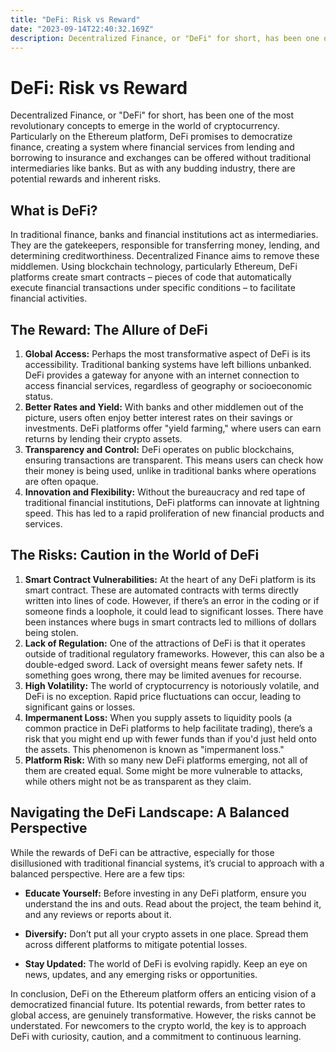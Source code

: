 ```yaml
---
title: "DeFi: Risk vs Reward"
date: "2023-09-14T22:40:32.169Z"
description: Decentralized Finance, or "DeFi" for short, has been one of the most revolutionary concepts to emerge in the world of cryptocurrency. Particularly on the Ethereum platform, DeFi promises to democratize finance, creating a system where financial services from lending and borrowing to insurance and exchanges can be offered without traditional intermediaries like banks. But as with any budding industry, there are potential rewards and inherent risks.
---
```


# DeFi: Risk vs Reward

Decentralized Finance, or "DeFi" for short, has been one of the most revolutionary concepts to emerge in the world of cryptocurrency. Particularly on the Ethereum platform, DeFi promises to democratize finance, creating a system where financial services from lending and borrowing to insurance and exchanges can be offered without traditional intermediaries like banks. But as with any budding industry, there are potential rewards and inherent risks.

## What is DeFi?

In traditional finance, banks and financial institutions act as intermediaries. They are the gatekeepers, responsible for transferring money, lending, and determining creditworthiness. Decentralized Finance aims to remove these middlemen. Using blockchain technology, particularly Ethereum, DeFi platforms create smart contracts – pieces of code that automatically execute financial transactions under specific conditions – to facilitate financial activities.

## The Reward: The Allure of DeFi

1. **Global Access:** Perhaps the most transformative aspect of DeFi is its accessibility. Traditional banking systems have left billions unbanked. DeFi provides a gateway for anyone with an internet connection to access financial services, regardless of geography or socioeconomic status.
2. **Better Rates and Yield:** With banks and other middlemen out of the picture, users often enjoy better interest rates on their savings or investments. DeFi platforms offer "yield farming," where users can earn returns by lending their crypto assets.
3. **Transparency and Control:** DeFi operates on public blockchains, ensuring transactions are transparent. This means users can check how their money is being used, unlike in traditional banks where operations are often opaque.
4. **Innovation and Flexibility:** Without the bureaucracy and red tape of traditional financial institutions, DeFi platforms can innovate at lightning speed. This has led to a rapid proliferation of new financial products and services.

## The Risks: Caution in the World of DeFi

1. **Smart Contract Vulnerabilities:** At the heart of any DeFi platform is its smart contract. These are automated contracts with terms directly written into lines of code. However, if there’s an error in the coding or if someone finds a loophole, it could lead to significant losses. There have been instances where bugs in smart contracts led to millions of dollars being stolen.
2. **Lack of Regulation:** One of the attractions of DeFi is that it operates outside of traditional regulatory frameworks. However, this can also be a double-edged sword. Lack of oversight means fewer safety nets. If something goes wrong, there may be limited avenues for recourse.
3. **High Volatility:** The world of cryptocurrency is notoriously volatile, and DeFi is no exception. Rapid price fluctuations can occur, leading to significant gains or losses.
4. **Impermanent Loss:** When you supply assets to liquidity pools (a common practice in DeFi platforms to help facilitate trading), there’s a risk that you might end up with fewer funds than if you'd just held onto the assets. This phenomenon is known as "impermanent loss."
5. **Platform Risk:** With so many new DeFi platforms emerging, not all of them are created equal. Some might be more vulnerable to attacks, while others might not be as transparent as they claim.

## Navigating the DeFi Landscape: A Balanced Perspective

While the rewards of DeFi can be attractive, especially for those disillusioned with traditional financial systems, it’s crucial to approach with a balanced perspective. Here are a few tips:

- **Educate Yourself:** Before investing in any DeFi platform, ensure you understand the ins and outs. Read about the project, the team behind it, and any reviews or reports about it.
  
- **Diversify:** Don’t put all your crypto assets in one place. Spread them across different platforms to mitigate potential losses.

- **Stay Updated:** The world of DeFi is evolving rapidly. Keep an eye on news, updates, and any emerging risks or opportunities.

In conclusion, DeFi on the Ethereum platform offers an enticing vision of a democratized financial future. Its potential rewards, from better rates to global access, are genuinely transformative. However, the risks cannot be understated. For newcomers to the crypto world, the key is to approach DeFi with curiosity, caution, and a commitment to continuous learning.
